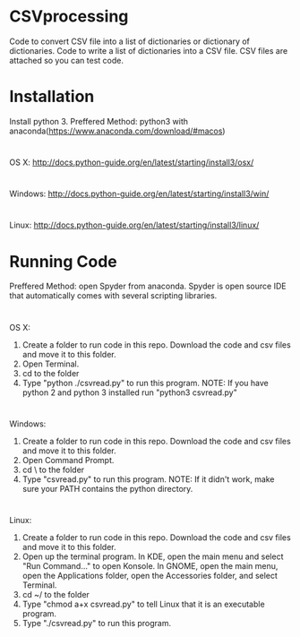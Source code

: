 # CSVprocessing
Code to convert CSV file into a list of dictionaries or dictionary of dictionaries. Code to write a list of dictionaries into a CSV file. CSV files are attached so you can test code.
# Installation
Install python 3. 
Preffered Method: 
python3 with anaconda(https://www.anaconda.com/download/#macos)
#
OS X: 
http://docs.python-guide.org/en/latest/starting/install3/osx/
#
Windows: 
http://docs.python-guide.org/en/latest/starting/install3/win/
#
Linux: 
http://docs.python-guide.org/en/latest/starting/install3/linux/
# Running Code
Preffered Method: open Spyder from anaconda. Spyder is open source IDE that automatically comes with several scripting libraries.
#
OS X: 
1. Create a folder to run code in this repo. Download the code and csv files and move it to this folder.
2. Open Terminal.
3. cd to the folder
4. Type "python ./csvread.py" to run this program. 
NOTE: If you have python 2 and python 3 installed run "python3 csvread.py"
#
Windows:
1. Create a folder to run code in this repo. Download the code and csv files and move it to this folder.
2. Open Command Prompt.
3. cd \ to the folder
4. Type "csvread.py" to run this program. 
NOTE: If it didn't work, make sure your PATH contains the python directory.
#
Linux: 
1. Create a folder to run code in this repo. Download the code and csv files and move it to this folder.
2. Open up the terminal program. In KDE, open the main menu and select "Run Command..." to open Konsole. In GNOME, open the main menu, open the Applications folder, open the Accessories folder, and select Terminal.
3. cd ~/ to the folder
4. Type "chmod a+x csvread.py" to tell Linux that it is an executable program.
5. Type "./csvread.py" to run this program. 



